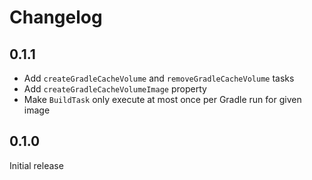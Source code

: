 # Changelog

## 0.1.1
* Add `createGradleCacheVolume` and `removeGradleCacheVolume` tasks
* Add `createGradleCacheVolumeImage` property
* Make `BuildTask` only execute at most once per Gradle run for given image

## 0.1.0

Initial release

